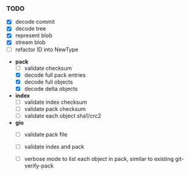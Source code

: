 ### TODO

* [x] decode commit
* [x] decode tree
* [x] represent blob
* [x] stream blob
* [ ] refactor ID into NewType
* **pack**
   * [ ] validate checksum
   * [x] decode full pack entries
   * [x] decode full objects
   * [x] decode delta objects
* **index**
   * [ ] validate index checksum
   * [ ] validate pack checksum
   * [ ] validate each object sha1/crc2
* **gio**
   * [ ] validate pack file
   * [ ] validate index and pack
   * [ ] verbose mode to list each object in pack, similar to existing git-verify-pack

